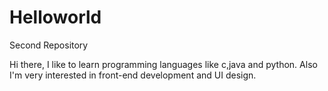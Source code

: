 # Helloworld
Second Repository

Hi there,
I like to learn programming languages like c,java and python.
Also I'm very interested in front-end development and UI design.
